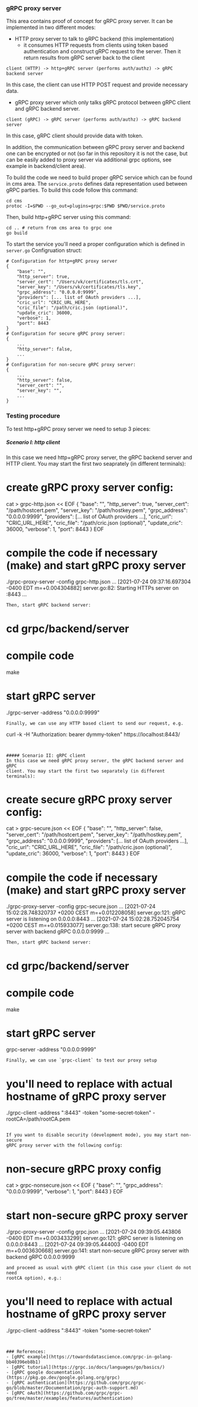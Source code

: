 ### gRPC proxy server
This area contains proof of concept for gRPC proxy server. It can be
implemented in two different modes:
- HTTP proxy server to talk to gRPC backend (this implementation)
  - it consumes HTTP requests from clients using token based authentication
  and construct gRPC request to the server. Then it return results from gRPC
  server back to the client
```
client (HTTP) -> http+gRPC server (performs auth/authz) -> gRPC backend server
```
In this case, the client can use HTTP POST request and provide necessary data.

- gRPC proxy server which only talks gRPC protocol between gRPC client and gRPC backend
server.
```
client (gRPC) -> gRPC server (performs auth/authz) -> gRPC backend server
```
In this case, gRPC client should provide data with token.

In addition, the communication between gRPC proxy server and backend one
can be encrypted or not (so far in this repository it is not the case, but
can be easily added to proxy server via additional grpc options, see example
in backend/client area).

To build the code we need to build proper gRPC service which can be
found in cms area. The `service.proto` defines data representation used
between gRPC parties. To build this code follow this command:
```
cd cms
protoc -I=$PWD --go_out=plugins=grpc:$PWD $PWD/service.proto
```
Then, build http+gRPC server using this command:
```
cd .. # return from cms area to grpc one
go build
```
To start the service you'll need a proper configuration which is defined in
`server.go` Configruation struct:
```
# Configuration for http+gRPC proxy server
{
    "base": "",
    "http_server": true,
    "server_cert": "/Users/vk/certificates/tls.crt",
    "server_key": "/Users/vk/certificates/tls.key",
    "grpc_address": "0.0.0.0:9999",
    "providers": [... list of OAuth providers ...],
    "cric_url": "CRIC_URL_HERE",
    "cric_file": "/path/cric.json (optional)",
    "update_cric": 36000,
    "verbose": 1,
    "port": 8443
}
# Configuration for secure gRPC proxy server:
{
    ...
    "http_server": false,
    ...
}
# Configuration for non-secure gRPC proxy server:
{
    ...
    "http_server": false,
    "server_cert": "",
    "server_key": "",
    ...
}
```

### Testing procedure
To test http+gRPC proxy server we need to setup 3 pieces:
##### Scenario I: http client
In this case we need http+gRPC proxy server, the gRPC backend server and
HTTP client. You may start the first two seaprately (in different terminals):
# create gRPC proxy server config:
cat > grpc-http.json << EOF
{
    "base": "",
    "http_server": true,
    "server_cert": "/path/hostcert.pem",
    "server_key":  "/path/hostkey.pem",
    "grpc_address": "0.0.0.0:9999",
    "providers": [... list of OAuth providers ...],
    "cric_url": "CRIC_URL_HERE",
    "cric_file": "/path/cric.json (optional)",
    "update_cric": 36000,
    "verbose": 1,
    "port": 8443
}
EOF

# compile the code if necessary (make) and start gRPC proxy server
./grpc-proxy-server -config grpc-http.json
...
[2021-07-24 09:37:16.697304 -0400 EDT m=+0.004304882] server.go:82: Starting HTTPs server on :8443
...
```
Then, start gRPC backend server:
```
# cd grpc/backend/server
# compile code
make
# start gRPC server
./grpc-server -address "0.0.0.0:9999"
```
Finally, we can use any HTTP based client to send our request, e.g.
```
curl -k -H "Authorization: bearer dymmy-token" https://localhost:8443/
```


##### Scenario II: gRPC client
In this case we need gRPC proxy server, the gRPC backend server and gRPC
client. You may start the first two separately (in different terminals):
```
# create secure gRPC proxy server config:
cat > grpc-secure.json << EOF
{
    "base": "",
    "http_server": false,
    "server_cert": "/path/hostcert.pem",
    "server_key":  "/path/hostkey.pem",
    "grpc_address": "0.0.0.0:9999",
    "providers": [... list of OAuth providers ...],
    "cric_url": "CRIC_URL_HERE",
    "cric_file": "/path/cric.json (optional)",
    "update_cric": 36000,
    "verbose": 1,
    "port": 8443
}
EOF

# compile the code if necessary (make) and start gRPC proxy server
./grpc-proxy-server -config grpc-secure.json
...
[2021-07-24 15:02:28.748320737 +0200 CEST m=+0.012208058] server.go:121: gRPC server is listening on 0.0.0.0:8443 ...
[2021-07-24 15:02:28.752045754 +0200 CEST m=+0.015933077] server.go:138: start secure gRPC proxy server with backend gRPC 0.0.0.0:9999
...
```
Then, start gRPC backend server:
```
# cd grpc/backend/server
# compile code
make
# start gRPC server
grpc-server -address "0.0.0.0:9999"
```
Finally, we can use `grpc-client` to test our proxy setup
```
# you'll need to replace <hostname> with actual hostname of gRPC proxy server
./grpc-client -address "<hostame>:8443" -token "some-secret-token" -rootCA=/path/rootCA.pem
```

If you want to disable security (development mode), you may start non-secure
gRPC proxy server with the following config:
```
# non-secure gRPC proxy config
cat > grpc-nonsecure.json << EOF
{
    "base": "",
    "grpc_address": "0.0.0.0:9999",
    "verbose": 1,
    "port": 8443
}
EOF

# start non-secure gRPC proxy server
./grpc-proxy-server -config grpc.json
...
[2021-07-24 09:39:05.443806 -0400 EDT m=+0.003433299] server.go:121: gRPC server is listening on 0.0.0.0:8443 ...
[2021-07-24 09:39:05.444003 -0400 EDT m=+0.003630668] server.go:141: start non-secure gRPC proxy server with backend gRPC 0.0.0.0:9999
```
and proceed as usual with gRPC client (in this case your client do not need
rootCA option), e.g.:
```
# you'll need to replace <hostname> with actual hostname of gRPC proxy server
./grpc-client -address "<hostame>:8443" -token "some-secret-token"
```


### References:
- [gRPC example](https://towardsdatascience.com/grpc-in-golang-bb40396eb8b1)
- [gRPC tutorial](https://grpc.io/docs/languages/go/basics/)
- [gRPC google documentation](https://pkg.go.dev/google.golang.org/grpc)
- [gRPC authentication](https://github.com/grpc/grpc-go/blob/master/Documentation/grpc-auth-support.md)
- [gRPC oAuth](https://github.com/grpc/grpc-go/tree/master/examples/features/authentication)
